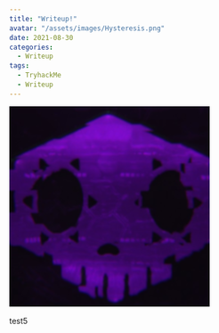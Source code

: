 ```yaml
---
title: "Writeup!" 
avatar: "/assets/images/Hysteresis.png"
date: 2021-08-30
categories:
  - Writeup
tags:
  - TryhackMe
  - Writeup
---
```

<img src="/assets/images/sombra.png">

test5